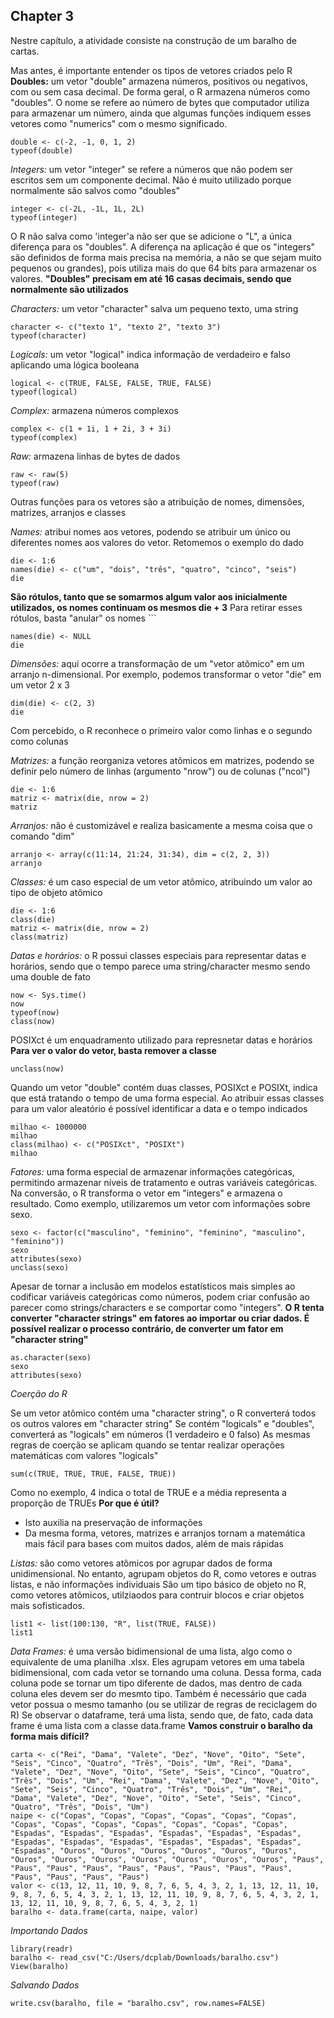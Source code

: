 ## Chapter 3

Nestre capítulo, a atividade consiste na construção de um baralho de cartas.

Mas antes, é importante entender os tipos de vetores criados pelo R
**Doubles:** um vetor "double" armazena números, positivos ou negativos, com ou sem casa decimal. De forma geral, o R armazena números como "doubles". O nome se refere ao número de bytes que  computador utiliza para armazenar um número, ainda que algumas funções indiquem esses vetores como "numerics" com o mesmo significado.
```
double <- c(-2, -1, 0, 1, 2)
typeof(double)
```

*Integers:* um vetor "integer" se refere a números que não podem ser escritos sem um componente decimal. Não é muito utilizado porque normalmente são salvos como "doubles"
```
integer <- c(-2L, -1L, 1L, 2L)
typeof(integer)
```
O R não salva como 'integer'a não ser que se adicione o "L", a única diferença para os "doubles". A diferença na aplicação é que os "integers" são definidos de forma mais precisa na memória, a não se que sejam muito pequenos ou grandes), pois utiliza mais do que 64 bits para armazenar os valores.
**"Doubles" precisam em até 16 casas decimais, sendo que normalmente são utilizados**

*Characters:* um vetor "character" salva um pequeno texto, uma string
```
character <- c("texto 1", "texto 2", "texto 3")
typeof(character)
```

*Logicals:* um vetor "logical" indica informação de verdadeiro e falso aplicando uma lógica booleana
```
logical <- c(TRUE, FALSE, FALSE, TRUE, FALSE)
typeof(logical)
```

*Complex:* armazena números complexos
```
complex <- c(1 + 1i, 1 + 2i, 3 + 3i)
typeof(complex)
```

*Raw:* armazena linhas de bytes de dados
```
raw <- raw(5)
typeof(raw)
```

Outras funções para os vetores são a atribuição de nomes, dimensões, matrizes, arranjos e classes

*Names:* atribui nomes aos vetores, podendo se atribuir um único ou diferentes nomes aos valores do vetor. Retomemos o exemplo do dado
```
die <- 1:6
names(die) <- c("um", "dois", "três", "quatro", "cinco", "seis")
die
```
**São rótulos, tanto que se somarmos algum valor aos inicialmente utilizados, os nomes continuam os mesmos die + 3**
Para retirar esses rótulos, basta "anular" os nomes ```
```
names(die) <- NULL
die
```
*Dimensões:* aqui ocorre a transformação de um "vetor atômico" em um arranjo n-dimensional. Por exemplo, podemos transformar o vetor "die" em um vetor 2 x 3
```
dim(die) <- c(2, 3)
die
```
Com percebido, o R reconhece o primeiro valor como linhas e o segundo como colunas

*Matrizes:* a função reorganiza vetores atômicos em matrizes, podendo se definir pelo número de linhas (argumento "nrow") ou de colunas ("ncol")
```
die <- 1:6
matriz <- matrix(die, nrow = 2)
matriz
```
*Arranjos:* não é customizável e realiza basicamente a mesma coisa que o comando "dim"
```
arranjo <- array(c(11:14, 21:24, 31:34), dim = c(2, 2, 3))
arranjo
```
*Classes:* é um caso especial de um vetor atômico, atribuindo um valor ao tipo de objeto atômico
```
die <- 1:6
class(die)
matriz <- matrix(die, nrow = 2)
class(matriz)
```
*Datas e horários:* o R possui classes especiais para representar datas e horários, sendo que o tempo parece uma string/character mesmo sendo uma double de fato
```
now <- Sys.time()
now
typeof(now)
class(now)
```
POSIXct é um enquadramento utilizado para represnetar datas e horários
**Para ver o valor do vetor, basta remover a classe**
```
unclass(now)
```
Quando um vetor "double" contém duas classes, POSIXct e POSIXt, indica que está tratando o tempo de uma forma especial. Ao atribuir essas classes para um valor aleatório é possível identificar a data e o tempo indicados
```
milhao <- 1000000
milhao
class(milhao) <- c("POSIXct", "POSIXt")
milhao
```
*Fatores:* uma forma especial de armazenar informações categóricas, permitindo armazenar níveis de tratamento e outras variáveis categóricas. Na conversão, o R transforma o vetor em "integers" e armazena o resultado. Como exemplo, utilizaremos um vetor com informações sobre sexo.
```
sexo <- factor(c("masculino", "feminino", "feminino", "masculino", "feminino"))
sexo
attributes(sexo)
unclass(sexo)
```
Apesar de tornar a inclusão em modelos estatísticos mais simples ao codificar variáveis categóricas como números, podem criar confusão ao parecer como strings/characters e se comportar como "integers".
**O R tenta converter "character strings" em fatores ao importar ou criar dados. É possível realizar o processo contrário, de converter um fator em "character string"**
```
as.character(sexo)
sexo
attributes(sexo)
```

*Coerção do R*

Se um vetor atômico contém uma "character string", o R converterá todos os outros valores em "character string"
Se contém "logicals" e "doubles", converterá as "logicals" em números (1 verdadeiro e 0 falso)
As mesmas regras de coerção se aplicam quando se tentar realizar operações matemáticas com valores "logicals"
```
sum(c(TRUE, TRUE, TRUE, FALSE, TRUE))
```
Como no exemplo, 4 indica o total de TRUE e a média representa a proporção de TRUEs
**Por que é útil?**
- Isto auxilia na preservação de informações
- Da mesma forma, vetores, matrizes e arranjos tornam a matemática mais fácil para bases com muitos dados, além de mais rápidas

*Listas:* são como vetores atômicos por agrupar dados de forma unidimensional. No entanto, agrupam objetos do R, como vetores e outras listas, e não informações individuais
São um tipo básico de objeto no R, como vetores atômicos, utilziaodos para contruir blocos e criar objetos mais sofisticados.
```
list1 <- list(100:130, "R", list(TRUE, FALSE))
list1
```

*Data Frames:*  é uma versão bidimensional de uma lista, algo como o equivalente de uma planilha .xlsx.
Eles agrupam vetores em uma tabela bidimensional, com cada vetor se tornando uma coluna. Dessa forma, cada coluna pode se tornar um tipo diferente de dados, mas dentro de cada coluna eles devem ser do mesmto tipo.
Também é necessário que cada vetor possua o mesmo tamanho (ou se utilizar de regras de reciclagem do R)
Se observar o dataframe, terá uma lista, sendo que, de fato, cada data frame é uma lista com a classe data.frame
**Vamos construir o baralho da forma mais difícil?**
```
carta <- c("Rei", "Dama", "Valete", "Dez", "Nove", "Oito", "Sete", "Seis", "Cinco", "Quatro", "Três", "Dois", "Um", "Rei", "Dama", "Valete", "Dez", "Nove", "Oito", "Sete", "Seis", "Cinco", "Quatro", "Três", "Dois", "Um", "Rei", "Dama", "Valete", "Dez", "Nove", "Oito", "Sete", "Seis", "Cinco", "Quatro", "Três", "Dois", "Um", "Rei", "Dama", "Valete", "Dez", "Nove", "Oito", "Sete", "Seis", "Cinco", "Quatro", "Três", "Dois", "Um")
naipe <- c("Copas", "Copas", "Copas", "Copas", "Copas", "Copas", "Copas", "Copas", "Copas", "Copas", "Copas", "Copas", "Copas", "Espadas", "Espadas", "Espadas", "Espadas", "Espadas", "Espadas", "Espadas", "Espadas", "Espadas", "Espadas", "Espadas", "Espadas", "Espadas", "Ouros", "Ouros", "Ouros", "Ouros", "Ouros", "Ouros", "Ouros", "Ouros", "Ouros", "Ouros", "Ouros", "Ouros", "Ouros", "Paus", "Paus", "Paus", "Paus", "Paus", "Paus", "Paus", "Paus", "Paus", "Paus", "Paus", "Paus", "Paus")
valor <- c(13, 12, 11, 10, 9, 8, 7, 6, 5, 4, 3, 2, 1, 13, 12, 11, 10, 9, 8, 7, 6, 5, 4, 3, 2, 1, 13, 12, 11, 10, 9, 8, 7, 6, 5, 4, 3, 2, 1, 13, 12, 11, 10, 9, 8, 7, 6, 5, 4, 3, 2, 1)
baralho <- data.frame(carta, naipe, valor)
```

*Importando Dados*
```
library(readr)
baralho <- read_csv("C:/Users/dcplab/Downloads/baralho.csv")
View(baralho)
```

*Salvando Dados*
```
write.csv(baralho, file = "baralho.csv", row.names=FALSE)
```
